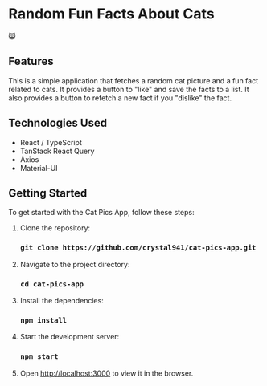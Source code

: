 # Random Fun Facts About Cats
:smile_cat:

## Features

This is a simple application that fetches a random cat picture and a fun fact related to cats. It provides a button to "like" and save the facts to a list. It also provides a button to refetch a new fact if you "dislike" the fact.

## Technologies Used

- React / TypeScript
- TanStack React Query
- Axios
- Material-UI

## Getting Started

To get started with the Cat Pics App, follow these steps:

1. Clone the repository:
    ### `git clone https://github.com/crystal941/cat-pics-app.git`

2. Navigate to the project directory:
    ### `cd cat-pics-app`

3. Install the dependencies:
    ### `npm install`

4. Start the development server:
    ### `npm start`

5. Open [http://localhost:3000](http://localhost:3000) to view it in the browser.